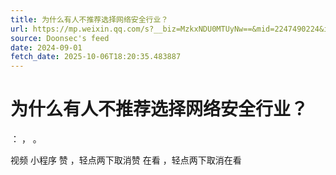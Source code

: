```yaml
---
title: 为什么有人不推荐选择网络安全行业？
url: https://mp.weixin.qq.com/s?__biz=MzkxNDU0MTUyNw==&mid=2247490224&idx=1&sn=d155d99f191ecdc0f1cf5b0df6ba5f6c
source: Doonsec's feed
date: 2024-09-01
fetch_date: 2025-10-06T18:20:35.483887
---
```


# 为什么有人不推荐选择网络安全行业？

：
，
。

视频
小程序
赞
，轻点两下取消赞
在看
，轻点两下取消在看